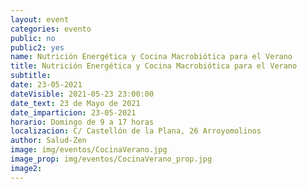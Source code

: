 ```yaml
---
layout: event
categories: evento
public: no
public2: yes
name: Nutrición Energética y Cocina Macrobiótica para el Verano
title: Nutrición Energética y Cocina Macrobiótica para el Verano
subtitle:
date: 23-05-2021
dateVisible: 2021-05-23 23:00:00
date_text: 23 de Mayo de 2021
date_imparticion: 23-05-2021
horario: Domingo de 9 a 17 horas
localizacion: C/ Castellón de la Plana, 26 Arroyomolinos
author: Salud-Zen
image: img/eventos/CocinaVerano.jpg
image_prop: img/eventos/CocinaVerano_prop.jpg
image2:
---
```

